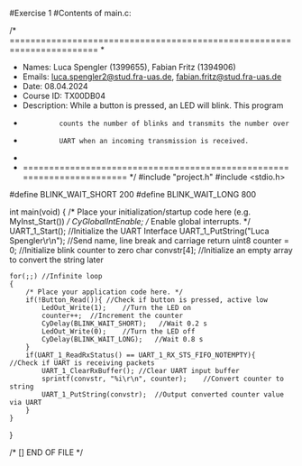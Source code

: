 #Exercise 1
#Contents of main.c:

/* =======================================================================
 *
 * Names: Luca Spengler (1399655), Fabian Fritz (1394906)
 * Emails: luca.spengler2@stud.fra-uas.de, fabian.fritz@stud.fra-uas.de
 * Date: 08.04.2024
 * Course ID: TX00DB04
 * Description: While a button is pressed, an LED will blink. This program
 *              counts the number of blinks and transmits the number over
 *              UART when an incoming transmission is received.
 *
 * =======================================================================
*/
#include "project.h"
#include <stdio.h>

#define BLINK_WAIT_SHORT 200
#define BLINK_WAIT_LONG 800

int main(void)
{
    /* Place your initialization/startup code here (e.g. MyInst_Start()) */
    CyGlobalIntEnable; /* Enable global interrupts. */
    UART_1_Start(); //Initialize the UART Interface
    UART_1_PutString("Luca Spengler\r\n"); //Send name, line break and carriage return
    uint8 counter = 0;  //Initialize blink counter to zero
    char convstr[4];    //Initialize an empty array to convert the string later
   
    for(;;) //Infinite loop 
    {
        /* Place your application code here. */
        if(!Button_Read()){ //Check if button is pressed, active low
            LedOut_Write(1);    //Turn the LED on
            counter++;  //Increment the counter
            CyDelay(BLINK_WAIT_SHORT);   //Wait 0.2 s
            LedOut_Write(0);    //Turn the LED off
            CyDelay(BLINK_WAIT_LONG);   //Wait 0.8 s
        }
        if(UART_1_ReadRxStatus() == UART_1_RX_STS_FIFO_NOTEMPTY){   //Check if UART is receiving packets
            UART_1_ClearRxBuffer(); //Clear UART input buffer
            sprintf(convstr, "%i\r\n", counter);    //Convert counter to string
            UART_1_PutString(convstr);  //Output converted counter value via UART
        }
    }
}

/* [] END OF FILE */

